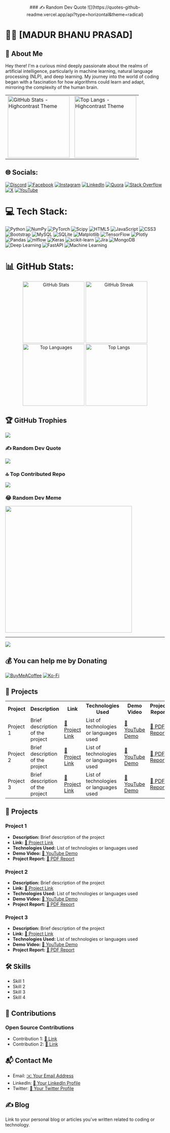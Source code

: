 <div align="center" style="width: 100%;">
  ### ✍️ Random Dev Quote
  ![](https://quotes-github-readme.vercel.app/api?type=horizontal&theme=radical)
</div>

# 👨‍💻 [MADUR BHANU PRASAD]

## 🌟 About Me
Hey there! I'm a curious mind deeply passionate about the realms of artificial intelligence, particularly in machine learning, natural language processing (NLP), and deep learning. My journey into the world of coding began with a fascination for how algorithms could learn and adapt, mirroring the complexity of the human brain.
<table>
  <tr>
    <td>
      <img src="https://github-readme-stats.vercel.app/api?username=madurbhanuprasad&theme=highcontrast&show_icons=true" alt="GitHub Stats - Highcontrast Theme" height="195"/>
    </td>
    <td>
      <img src="https://github-readme-stats.vercel.app/api/top-langs/?username=madurbhanuprasad&theme=highcontrast&size_weight=0.5&count_weight=0.5" alt="Top Langs - Highcontrast Theme" height="195"/>
    </td>
  </tr>
</table>



## 🌐 Socials:
[![Discord](https://img.shields.io/badge/Discord-%237289DA.svg?logo=discord&logoColor=white)](https://discord.gg/madurbhanuprasad) [![Facebook](https://img.shields.io/badge/Facebook-%231877F2.svg?logo=Facebook&logoColor=white)](https://facebook.com/madurbhanuprasad) [![Instagram](https://img.shields.io/badge/Instagram-%23E4405F.svg?logo=Instagram&logoColor=white)](https://instagram.com/madurbhanuprasad) [![LinkedIn](https://img.shields.io/badge/LinkedIn-%230077B5.svg?logo=linkedin&logoColor=white)](https://linkedin.com/in/madurbhanuprasad) [![Quora](https://img.shields.io/badge/Quora-%23B92B27.svg?logo=Quora&logoColor=white)](https://quora.com/profile/madurbhanuprasad) [![Stack Overflow](https://img.shields.io/badge/-Stackoverflow-FE7A16?logo=stack-overflow&logoColor=white)](https://stackoverflow.com/users/madurbhanuprasad) [![X](https://img.shields.io/badge/X-black.svg?logo=X&logoColor=white)](https://x.com/madurbhanuprasad) [![YouTube](https://img.shields.io/badge/YouTube-%23FF0000.svg?logo=YouTube&logoColor=white)](https://youtube.com/@madurbhanuprasad) 

# 💻 Tech Stack:
![Python](https://img.shields.io/badge/python-3670A0?style=for-the-badge&logo=python&logoColor=ffdd54) ![NumPy](https://img.shields.io/badge/numpy-%23013243.svg?style=for-the-badge&logo=numpy&logoColor=white) ![PyTorch](https://img.shields.io/badge/PyTorch-%23EE4C2C.svg?style=for-the-badge&logo=PyTorch&logoColor=white) ![Scipy](https://img.shields.io/badge/SciPy-%230C55A5.svg?style=for-the-badge&logo=scipy&logoColor=%white) ![HTML5](https://img.shields.io/badge/html5-%23E34F26.svg?style=for-the-badge&logo=html5&logoColor=white) ![JavaScript](https://img.shields.io/badge/javascript-%23323330.svg?style=for-the-badge&logo=javascript&logoColor=%23F7DF1E) ![CSS3](https://img.shields.io/badge/css3-%231572B6.svg?style=for-the-badge&logo=css3&logoColor=white) ![Bootstrap](https://img.shields.io/badge/bootstrap-%238511FA.svg?style=for-the-badge&logo=bootstrap&logoColor=white) ![MySQL](https://img.shields.io/badge/mysql-4479A1.svg?style=for-the-badge&logo=mysql&logoColor=white) ![SQLite](https://img.shields.io/badge/sqlite-%2307405e.svg?style=for-the-badge&logo=sqlite&logoColor=white) ![Matplotlib](https://img.shields.io/badge/Matplotlib-%23ffffff.svg?style=for-the-badge&logo=Matplotlib&logoColor=black) ![TensorFlow](https://img.shields.io/badge/TensorFlow-%23FF6F00.svg?style=for-the-badge&logo=TensorFlow&logoColor=white) ![Plotly](https://img.shields.io/badge/Plotly-%233F4F75.svg?style=for-the-badge&logo=plotly&logoColor=white) ![Pandas](https://img.shields.io/badge/pandas-%23150458.svg?style=for-the-badge&logo=pandas&logoColor=white) ![mlflow](https://img.shields.io/badge/mlflow-%23d9ead3.svg?style=for-the-badge&logo=numpy&logoColor=blue) ![Keras](https://img.shields.io/badge/Keras-%23D00000.svg?style=for-the-badge&logo=Keras&logoColor=white) ![scikit-learn](https://img.shields.io/badge/scikit--learn-%23F7931E.svg?style=for-the-badge&logo=scikit-learn&logoColor=white) ![Jira](https://img.shields.io/badge/jira-%230A0FFF.svg?style=for-the-badge&logo=jira&logoColor=white) ![MongoDB](https://img.shields.io/badge/MongoDB-%234ea94b.svg?style=for-the-badge&logo=mongodb&logoColor=white)
![Deep Learning](https://img.shields.io/badge/Deep_Learning-%230A0FFF.svg?style=for-the-badge&logo=deeplearning&logoColor=white)
![FastAPI](https://img.shields.io/badge/FastAPI-%2300C4B4.svg?style=for-the-badge&logo=fastapi&logoColor=white)
![Machine Learning](https://img.shields.io/badge/Machine_Learning-%23FF6F00.svg?style=for-the-badge&logo=machinelearning&logoColor=white)


# 📊 GitHub Stats:
<div align="center">
  <img src="https://github-readme-stats.vercel.app/api?username=madurbhanuprasad&theme=dark&hide_border=false&include_all_commits=true&count_private=true" alt="GitHub Stats" height="195"/>
  <img src="https://github-readme-streak-stats.herokuapp.com/?user=madurbhanuprasad&theme=dark&hide_border=false" alt="GitHub Streak" height="195"/>
  <img src="https://github-readme-stats.vercel.app/api/top-langs/?username=madurbhanuprasad&theme=dark&hide_border=false&include_all_commits=true&count_private=true&layout=compact" alt="Top Languages" height="195"/>
  <img src="https://github-readme-stats.vercel.app/api/top-langs/?username=madurbhanuprasad&theme=dark&hide_border=false&size_weight=0.5&count_weight=0.5" alt="Top Langs" height="195"/>
</div>


## 🏆 GitHub Trophies
![](https://github-profile-trophy.vercel.app/?username=madurbhanuprasad&theme=juicyfresh&no-frame=false&no-bg=false&margin-w=4)

### ✍️ Random Dev Quote
![](https://quotes-github-readme.vercel.app/api?type=horizontal&theme=radical)

### 🔝 Top Contributed Repo
![](https://github-contributor-stats.vercel.app/api?username=madurbhanuprasad&limit=5&theme=dark&combine_all_yearly_contributions=true)

### 😂 Random Dev Meme
<img src='https://memer-new.vercel.app/' style="height: 400px;"/>

---
[![](https://visitcount.itsvg.in/api?id=madurbhanuprasad&icon=0&color=5)](https://visitcount.itsvg.in)

  ## 💰 You can help me by Donating
  [![BuyMeACoffee](https://img.shields.io/badge/Buy%20Me%20a%20Coffee-ffdd00?style=for-the-badge&logo=buy-me-a-coffee&logoColor=black)](https://buymeacoffee.com/madurbhanuprasad) [![Ko-Fi](https://img.shields.io/badge/Ko--fi-F16061?style=for-the-badge&logo=ko-fi&logoColor=white)](https://ko-fi.com/madurbhanuprasad) 

  
<!-- Proudly created with GPRM ( https://gprm.itsvg.in ) --> 

## 🚀 Projects

<table>
  <tr>
    <th>Project</th>
    <th>Description</th>
    <th>Link</th>
    <th>Technologies Used</th>
    <th>Demo Video</th>
    <th>Project Report</th>
  </tr>
  <tr>
    <td>Project 1</td>
    <td>Brief description of the project</td>
    <td><a href="link">🔗 Project Link</a></td>
    <td>List of technologies or languages used</td>
    <td><a href="video_link">🎥 YouTube Demo</a></td>
    <td><a href="report_link">📄 PDF Report</a></td>
  </tr>
  <tr>
    <td>Project 2</td>
    <td>Brief description of the project</td>
    <td><a href="link">🔗 Project Link</a></td>
    <td>List of technologies or languages used</td>
    <td><a href="video_link">🎥 YouTube Demo</a></td>
    <td><a href="report_link">📄 PDF Report</a></td>
  </tr>
  <tr>
    <td>Project 3</td>
    <td>Brief description of the project</td>
    <td><a href="link">🔗 Project Link</a></td>
    <td>List of technologies or languages used</td>
    <td><a href="video_link">🎥 YouTube Demo</a></td>
    <td><a href="report_link">📄 PDF Report</a></td>
  </tr>
</table>


## 🚀 Projects
### Project 1
- **Description:** Brief description of the project
- **Link:** [🔗 Project Link](link)
- **Technologies Used:** List of technologies or languages used
- **Demo Video:** [🎥 YouTube Demo](video_link)
- **Project Report:** [📄 PDF Report](report_link)

### Project 2
- **Description:** Brief description of the project
- **Link:** [🔗 Project Link](link)
- **Technologies Used:** List of technologies or languages used
- **Demo Video:** [🎥 YouTube Demo](video_link)
- **Project Report:** [📄 PDF Report](report_link)

### Project 3
- **Description:** Brief description of the project
- **Link:** [🔗 Project Link](link)
- **Technologies Used:** List of technologies or languages used
- **Demo Video:** [🎥 YouTube Demo](video_link)
- **Project Report:** [📄 PDF Report](report_link)

## 🛠️ Skills
- Skill 1
- Skill 2
- Skill 3
- Skill 4

## 🤝 Contributions
### Open Source Contributions
- Contribution 1: [🔗 Link](link)
- Contribution 2: [🔗 Link](link)

## 📬 Contact Me
- Email: [✉️ Your Email Address](mailto:youremail@example.com)
- LinkedIn: [🔗 Your LinkedIn Profile](https://www.linkedin.com/in/yourprofile)
- Twitter: [🔗 Your Twitter Profile](https://twitter.com/yourhandle)

## ✍️ Blog
Link to your personal blog or articles you've written related to coding or technology.
